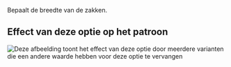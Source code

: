 Bepaalt de breedte van de zakken.

## Effect van deze optie op het patroon

![Deze afbeelding toont het effect van deze optie door meerdere varianten die een andere waarde hebben voor deze optie te vervangen](carlton\_pocketwidth\_sample.svg "Effect van deze optie op het patroon")
